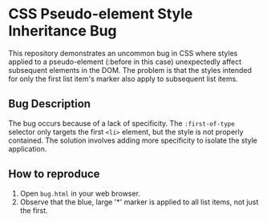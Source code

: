 # CSS Pseudo-element Style Inheritance Bug

This repository demonstrates an uncommon bug in CSS where styles applied to a pseudo-element (:before in this case) unexpectedly affect subsequent elements in the DOM. The problem is that the styles intended for only the first list item's marker also apply to subsequent list items.

## Bug Description
The bug occurs because of a lack of specificity. The `:first-of-type` selector only targets the first `<li>` element, but the style is not properly contained. The solution involves adding more specificity to isolate the style application.

## How to reproduce
1. Open `bug.html` in your web browser.
2. Observe that the blue, large '*' marker is applied to all list items, not just the first.